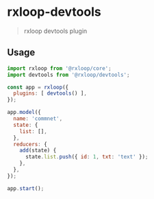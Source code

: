 # rxloop-devtools

> rxloop devtools plugin

## Usage

```javascript
import rxloop from '@rxloop/core';
import devtools from '@rxloop/devtools';

const app = rxloop({
  plugins: [ devtools() ],
});

app.model({
  name: 'commnet',
  state: {
    list: [],
  },
  reducers: {
    add(state) {
      state.list.push({ id: 1, txt: 'text' });
    },
  },
});

app.start();
```

